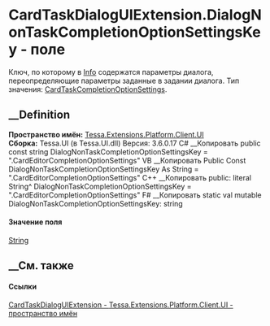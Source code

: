 # CardTaskDialogUIExtension.DialogNonTaskCompletionOptionSettingsKey - поле
Ключ, по которому в [Info](P_Tessa_UI_Cards_ICardEditorModel_Info.htm)
содержатся параметры диалога, переопределяющие параметры заданные в задании
диалога. Тип значения:
[CardTaskCompletionOptionSettings](T_Tessa_Cards_CardTaskCompletionOptionSettings.htm).
## __Definition
 **Пространство имён:**
[Tessa.Extensions.Platform.Client.UI](N_Tessa_Extensions_Platform_Client_UI.htm)  
 **Сборка:** Tessa.UI (в Tessa.UI.dll) Версия: 3.6.0.17
C# __Копировать
     public const string DialogNonTaskCompletionOptionSettingsKey = ".CardEditorCompletionOptionSettings"
VB __Копировать
     Public Const DialogNonTaskCompletionOptionSettingsKey As String = ".CardEditorCompletionOptionSettings"
C++ __Копировать
     public:
    literal String^ DialogNonTaskCompletionOptionSettingsKey = ".CardEditorCompletionOptionSettings"
F# __Копировать
     static val mutable DialogNonTaskCompletionOptionSettingsKey: string
#### Значение поля
[String](https://learn.microsoft.com/dotnet/api/system.string)
##  __См. также
#### Ссылки
[CardTaskDialogUIExtension -
](T_Tessa_Extensions_Platform_Client_UI_CardTaskDialogUIExtension.htm)
[Tessa.Extensions.Platform.Client.UI - пространство
имён](N_Tessa_Extensions_Platform_Client_UI.htm)
